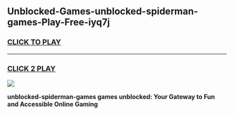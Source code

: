 
## Unblocked-Games-unblocked-spiderman-games-Play-Free-iyq7j
<h3>
<a href="https://premium76.site?title=unblocked-spiderman-games&ref=20A">CLICK TO PLAY</a></h3>
<hr>

<h3>
<a href="https://premium76.site?title=unblocked-spiderman-games&ref=20A">CLICK 2 PLAY</a>
  
</h3>

<a href="https://premium76.site?title=unblocked-spiderman-games&ref=20A"><img src="https://clearcache.store/games.png"></a>


**unblocked-spiderman-games games unblocked: Your Gateway to Fun and Accessible Online Gaming**
